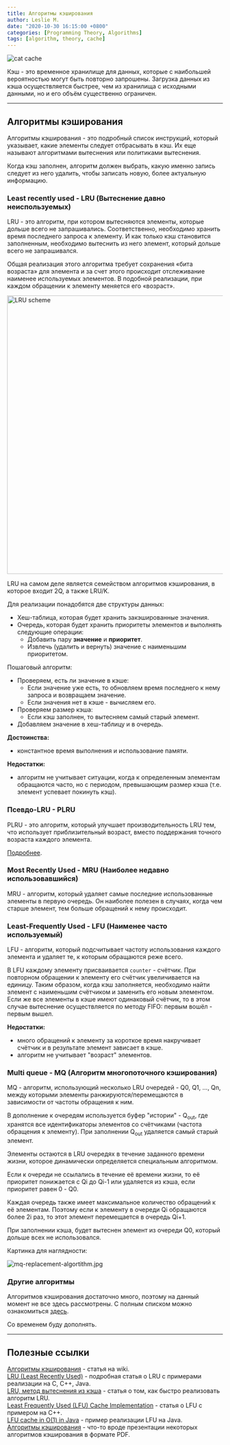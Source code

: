 ```yaml
---
title: Алгоритмы кэширования
author: Leslie M.
date: "2020-10-30 16:15:00 +0800"
categories: [Programming Theory, Algorithms]
tags: [algorithm, theory, cache]
---
```


![cat cache](/assets/img/posts/cache-algorithms/cat-cache.png)

Кэш - это временное хранилище для данных, которые с наибольшей вероятностью могут быть повторно запрошены. Загрузка данных из кэша осуществляется быстрее, чем из хранилища с исходными данными, но и его объём существенно ограничен.

***

## Алгоритмы кэширования

Алгоритмы кэширования - это подробный список инструкций, который указывает, какие элементы следует отбрасывать в кэш. Их еще называют алгоритмами вытеснения или политиками вытеснения.

Когда кэш заполнен, алгоритм должен выбрать, какую именно запись следует из него удалить, чтобы записать новую, более актуальную информацию.


### Least recently used - LRU (Вытеснение давно неиспользуемых)

LRU - это алгоритм, при котором вытесняются элементы, которые дольше всего не запрашивались. Соответственно, необходимо хранить время последнего запроса к элементу. И как только кэш становится заполненным, необходимо вытеснить из него элемент, который дольше всего не запрашивался.

Общая реализация этого алгоритма требует сохранения «бита возраста» для элемента и за счет этого происходит отслеживание наименее используемых элементов. В подобной реализации, при каждом обращении к элементу меняется его «возраст».

<img src="/assets/img/posts/cache-algorithms/LRU-schema.png" alt="LRU scheme"
  height="650"/>

LRU на самом деле является семейством алгоритмов кэширования, в которое входит 2Q, а также LRU/K.

Для реализации понадобятся две структуры данных:
- Хеш-таблица, которая будет хранить закэшированные значения.
- Очередь, которая будет хранить приоритеты элементов и выполнять следующие операции:
  - Добавить пару **значение** и **приоритет**.
  - Извлечь (удалить и вернуть) значение с наименьшим приоритетом.

Пошаговый алгоритм:
- Проверяем, есть ли значение в кэше:
  - Если значение уже есть, то обновляем время последнего к нему запроса и возвращаем значение.
  - Если значения нет в кэше - вычисляем его.
- Проверяем размер кэша:
  - Если кэш заполнен, то вытесняем самый старый элемент.
- Добавляем значение в хеш-таблицу и в очередь.

**Достоинства:**
- константное время выполнения и использование памяти.

**Недостатки:**
- алгоритм не учитывает ситуации, когда к определенным элементам обращаются часто, но с периодом, превышающим размер кэша (т.е. элемент успевает покинуть кэш).


### Псевдо-LRU - PLRU

PLRU - это алгоритм, который улучшает производительность LRU тем, что использует приблизительный возраст, вместо поддержания точного возраста каждого элемента.

[Подробнее](https://en.wikipedia.org/wiki/Pseudo-LRU "wikipedia.or").


### Most Recently Used - MRU (Наиболее недавно использовавшийся)

MRU - алгоритм, который удаляет самые последние использованные элементы в первую очередь. Он наиболее полезен в случаях, когда чем старше элемент, тем больше обращений к нему происходит.

### Least-Frequently Used - LFU (Наименее часто используемый)

LFU - алгоритм, который подсчитывает частоту использования каждого элемента и удаляет те, к которым обращаются реже всего.

В LFU каждому элементу присваивается `counter` - счётчик. При повторном обращении к элементу его счётчик увеличивается на единицу. Таким образом, когда кэш заполняется, необходимо найти элемент с наименьшим счётчиком и заменить его новым элементом. Если же все элементы в кэше имеют одинаковый счётчик, то в этом случае вытеснение осуществляется по методу FIFO: первым вошёл - первым вышел.

**Недостатки:**
- много обращений к элементу за короткое время накручивает счётчик и в результате элемент зависает в кэше.
- алгоритм не учитывает "возраст" элементов.


### Multi queue - MQ (Алгоритм многопоточного кэширования)

MQ - алгоритм, использующий несколько LRU очередей - Q0, Q1, ..., Qn, между которыми элементы ранжируются/перемещаются в зависимости от частоты обращения к ним.

В дополнение к очередям используется буфер "истории" - Q<sub>out</sub>, где хранятся все идентификаторы элементов со счётчиками (частота обращения к элементу). При заполнении Q<sub>out</sub> удаляется самый старый элемент.

Элементы остаются в LRU очередях в течение заданного времени жизни, которое динамически определяется специальным алгоритмом.

Если к очереди не ссылались в течение её времени жизни, то её приоритет понижается с Qi до Qi-1 или удаляется из кэша, если приоритет равен 0 - Q0.

Каждая очередь также имеет максимальное количество обращений к её элементам. Поэтому если к элементу в очереди Qi обращаются более 2i раз, то этот элемент перемещается в очередь Qi+1.

При заполнении кэша, будет вытеснен элемент из очереди Q0, который дольше всех не использовался.

Картинка для наглядности:

![mq-replacement-algortithm.jpg](/assets/img/posts/cache-algorithms/mq-replacement-algortithm.jpg)


### Другие алгоритмы

Алгоритмов кэширования достаточно много, поэтому на данный момент не все здесь рассмотрены. С полным списком можно ознакомиться [здесь](https://en.wikipedia.org/wiki/Cache_replacement_policies "wikipedia.org").

Со временем буду дополнять.

***

## Полезные ссылки

[Алгоритмы кэширования](https://ru.wikipedia.org/wiki/%D0%90%D0%BB%D0%B3%D0%BE%D1%80%D0%B8%D1%82%D0%BC%D1%8B_%D0%BA%D1%8D%D1%88%D0%B8%D1%80%D0%BE%D0%B2%D0%B0%D0%BD%D0%B8%D1%8F "wikipedia.org") - статья на wiki.  
[LRU (Least Recently Used)](https://ru.bmstu.wiki/LRU_(Least_Recently_Used) "bmstu.wiki") - подробная статья о LRU с примерами реализации на C, C++, Java.  
[LRU, метод вытеснения из кэша](https://habr.com/ru/post/136758/ "habr.com") - статья о том, как быстро реализовать алгоритм LRU.  
[Least Frequently Used (LFU) Cache Implementation](https://www.geeksforgeeks.org/least-frequently-used-lfu-cache-implementation/?ref=lbp "geeksforgeeks.org") - статья о LFU с примером на C++.  
[LFU cache in O(1) in Java](https://medium.com/algorithm-and-datastructure/lfu-cache-in-o-1-in-java-4bac0892bdb3 "medium.com") - пример реализации LFU на Java.  
[Алгоритмы кэширования](/assets/img/posts/cache-algorithms/cache-algorithms.pdf) - что-то вроде презентации некоторых алгоритмов кэширования в формате PDF.
